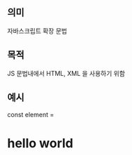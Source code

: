 <h2 id="의미">의미</h2>
<p>자바스크립트 확장 문법</p>
<h2 id="목적">목적</h2>
<p>JS 문법내에서 HTML, XML 을 사용하기 위함</p>
<h2 id="예시">예시</h2>
<p>const element = <h1>hello world</h1></p>